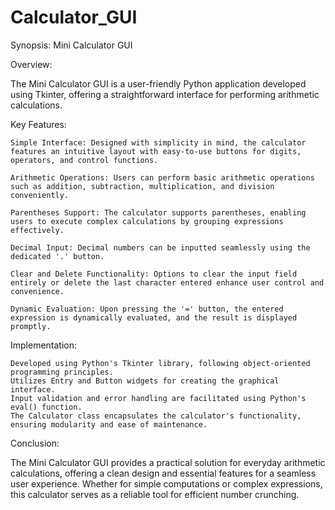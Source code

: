 # Calculator_GUI
Synopsis: Mini Calculator GUI

Overview:

The Mini Calculator GUI is a user-friendly Python application developed using Tkinter, offering a straightforward interface for performing arithmetic calculations.

Key Features:

    Simple Interface: Designed with simplicity in mind, the calculator features an intuitive layout with easy-to-use buttons for digits, operators, and control functions.

    Arithmetic Operations: Users can perform basic arithmetic operations such as addition, subtraction, multiplication, and division conveniently.

    Parentheses Support: The calculator supports parentheses, enabling users to execute complex calculations by grouping expressions effectively.

    Decimal Input: Decimal numbers can be inputted seamlessly using the dedicated '.' button.

    Clear and Delete Functionality: Options to clear the input field entirely or delete the last character entered enhance user control and convenience.

    Dynamic Evaluation: Upon pressing the '=' button, the entered expression is dynamically evaluated, and the result is displayed promptly.

Implementation:

    Developed using Python's Tkinter library, following object-oriented programming principles.
    Utilizes Entry and Button widgets for creating the graphical interface.
    Input validation and error handling are facilitated using Python's eval() function.
    The Calculator class encapsulates the calculator's functionality, ensuring modularity and ease of maintenance.

Conclusion:

The Mini Calculator GUI provides a practical solution for everyday arithmetic calculations, offering a clean design and essential features for a seamless user experience. Whether for simple computations or complex expressions, this calculator serves as a reliable tool for efficient number crunching.
